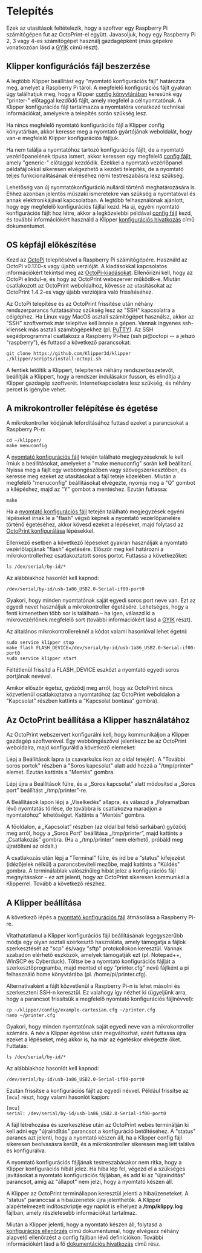 # Telepítés

Ezek az utasítások feltételezik, hogy a szoftver egy Raspberry Pi számítógépen fut az OctoPrint-el együtt. Javasoljuk, hogy egy Raspberry Pi 2, 3 vagy 4-es számítógépet használj gazdagépként (más gépekre vonatkozóan lásd a [GYIK](FAQ.md#can-i-run-klipper-on-something-other-other-than-a-raspberry-pi-3) című részt).

## Klipper konfigurációs fájl beszerzése

A legtöbb Klipper beállítást egy "nyomtató konfigurációs fájl" határozza meg, amelyet a Raspberry Pi tárol. A megfelelő konfigurációs fájlt gyakran úgy találhatjuk meg, hogy a Klipper [config könyvtárában](../config/) keresünk egy "printer-" előtaggal kezdődő fájlt, amely megfelel a célnyomtatónak. A Klipper konfigurációs fájl tartalmazza a nyomtatóra vonatkozó technikai információkat, amelyekre a telepítés során szükség lesz.

Ha nincs megfelelő nyomtató konfigurációs fájl a Klipper config könyvtárban, akkor keresse meg a nyomtató gyártójának weboldalát, hogy van-e megfelelő Klipper konfigurációs fájljuk.

Ha nem találja a nyomtatóhoz tartozó konfigurációs fájlt, de a nyomtató vezérlőpanelének típusa ismert, akkor keressen egy megfelelő [config fájlt](../config/), amely "generic-" előtaggal kezdődik. Ezekkel a nyomtató vezérlőpanel példafájlokkal sikeresen elvégezhető a kezdeti telepítés, de a nyomtató teljes funkcionalitásának eléréséhez némi testreszabásra lesz szükség.

Lehetőség van új nyomtatókonfiguráció nulláról történő meghatározására is. Ehhez azonban jelentős műszaki ismeretekre van szükség a nyomtatóval és annak elektronikájával kapcsolatban. A legtöbb felhasználónak ajánlott, hogy egy megfelelő konfigurációs fájllal kezd. Ha új, egyéni nyomtató konfigurációs fájlt hoz létre, akkor a legközelebbi példával [config fájl](../config/) kezd, és további információkért használd a Klipper [konfigurációs hivatkozás](Config_Reference.md) című dokumentumot.

## OS képfájl előkészítése

Kezd az [OctoPi](https://github.com/guysoft/OctoPi) telepítésével a Raspberry Pi számítógépére. Használd az OctoPi v0.17.0-s vagy újabb verzióját. A kiadásokkal kapcsolatos információkért tekintsd meg az [OctoPi-kiadásokat](https://github.com/guysoft/OctoPi/releases). Ellenőrizni kell, hogy az OctoPi elindul-e, és hogy az OctoPrint webszerver működik-e. Miután csatlakozott az OctoPrint weboldalhoz, kövesse az utasításokat az OctoPrint 1.4.2-es vagy újabb verziójára való frissítéséhez.

Az OctoPi telepítése és az OctoPrint frissítése után néhány rendszerparancs futtatásához szükség lesz az "SSH" kapcsolatra a célgéphez. Ha Linux vagy MacOS asztali számítógépet használsz, akkor az "SSH" szoftvernek már telepítve kell lennie a gépen. Vannak ingyenes ssh-kliensek más asztali számítógépekhez (pl. [PuTTY](https://www.chiark.greenend.org.uk/~sgtatham/putty/)). Az SSH segédprogrammal csatlakozz a Raspberry Pi-hez (ssh pi@octopi -- a jelszó "raspberry"), és futtasd a következő parancsokat:

```
git clone https://github.com/Klipper3d/klipper
./klipper/scripts/install-octopi.sh
```

A fentiek letöltik a Klippert, telepítenek néhány rendszerösszetevőt, beállítják a Klippert, hogy a rendszer indulásakor fusson, és elindítja a Klipper gazdagép szoftverét. Internetkapcsolatra lesz szükség, és néhány percet is igénybe vehet.

## A mikrokontroller felépítése és égetése

A mikrokontroller kódjának lefordításához futtasd ezeket a parancsokat a Raspberry Pi-n:

```
cd ~/klipper/
make menuconfig
```

A [nyomtató konfigurációs fájl](#obtain-a-klipper-configuration-file) tetején található megjegyzéseknek le kell írniuk a beállításokat, amelyeket a "make menuconfig" során kell beállítani. Nyissa meg a fájlt egy webböngészőben vagy szövegszerkesztőben, és keresse meg ezeket az utasításokat a fájl teteje közelében. Miután a megfelelő "menuconfig" beállításokat elvégezte, nyomja meg a "Q" gombot a kilépéshez, majd az "Y" gombot a mentéshez. Ezután futtassa:

```
make
```

Ha a [nyomtató konfigurációs fájl](#obtain-a-klipper-configuration-file) tetején található megjegyzések egyéni lépéseket írnak le a "flash" végső képnek a nyomtató vezérlőpanelére történő égetéséhez, akkor kövesd ezeket a lépéseket, majd folytasd az [OctoPrint konfigurálása](#configuring-octoprint-to-use-klipper) lépésekkel.

Ellenkező esetben a következő lépéseket gyakran használják a nyomtató vezérlőlapjának "flash" égetésére. Először meg kell határozni a mikrokontrollerhez csatlakoztatott soros portot. Futtassa a következőket:

```
ls /dev/serial/by-id/*
```

Az alábbiakhoz hasonlót kell kapnod:

```
/dev/serial/by-id/usb-1a86_USB2.0-Serial-if00-port0
```

Gyakori, hogy minden nyomtatónak saját egyedi soros port neve van. Ezt az egyedi nevet használjuk a mikrokontroller égetésére. Lehetséges, hogy a fenti kimenetben több sor is található – ha igen, válaszd ki a mikrovezérlőnek megfelelő sort (további információkért lásd a [GYIK](FAQ.md#wheres-my-serial-port) részt).

Az általános mikrokontrollereknél a kódot valami hasonlóval lehet égetni:

```
sudo service klipper stop
make flash FLASH_DEVICE=/dev/serial/by-id/usb-1a86_USB2.0-Serial-if00-port0
sudo service klipper start
```

Feltétlenül frissítd a FLASH_DEVICE eszközt a nyomtató egyedi soros portjának nevével.

Amikor először égetsz, győződj meg arról, hogy az OctoPrint nincs közvetlenül csatlakoztatva a nyomtatóhoz (az OctoPrint weboldalon a "Kapcsolat" részben kattints a "Kapcsolat bontása" gombra).

## Az OctoPrint beállítása a Klipper használatához

Az OctoPrint webszervert konfigurálni kell, hogy kommunikáljon a Klipper gazdagép szoftverével. Egy webböngészővel jelentkezz be az OctoPrint weboldalra, majd konfiguráld a következő elemeket:

Lépj a Beállítások lapra (a csavarkulcs ikon az oldal tetején). A "További soros portok" részben a "Soros kapcsolat" alatt add hozzá a "/tmp/printer" elemet. Ezután kattints a "Mentés" gombra.

Lépj újra a Beállítások fülre, és a „Soros kapcsolat” alatt módosítsd a „Soros port” beállítást „/tmp/printer”-re.

A Beállítások lapon lépj a „Viselkedés” allapra, és válaszd a „Folyamatban lévő nyomtatás törlése, de továbbra is csatlakozva maradjon a nyomtatóhoz” lehetőséget. Kattints a "Mentés" gombra.

A főoldalon, a „Kapcsolat” részben (az oldal bal felső sarkában) győződj meg arról, hogy a „Soros Port” beállítása „/tmp/printer”, majd kattints a „Csatlakozás” gombra. (Ha a „/tmp/printer” nem elérhető, próbáld meg újratölteni az oldalt.)

A csatlakozás után lépj a "Terminal" fülre, és írd be a "status" kifejezést (idézőjelek nélkül) a parancsbeviteli mezőbe, majd kattints a "Küldés" gombra. A terminálablak valószínűleg hibát jelez a konfigurációs fájl megnyitásakor – ez azt jelenti, hogy az OctoPrint sikeresen kommunikál a Klipperrel. Tovább a következő részhez.

## A Klipper beállítása

A következő lépés a [nyomtató konfigurációs fájl](#obtain-a-klipper-configuration-file) átmásolása a Raspberry Pi-re.

Vitathatatlanul a Klipper konfigurációs fájl beállításának legegyszerűbb módja egy olyan asztali szerkesztő használata, amely támogatja a fájlok szerkesztését az "scp" és/vagy "sftp" protokollokon keresztül. Vannak szabadon elérhető eszközök, amelyek támogatják ezt (pl. Notepad++, WinSCP és Cyberduck). Töltse be a nyomtató konfigurációs fájlját a szerkesztőprogramba, majd mentsd el egy "printer.cfg" nevű fájlként a pi felhasználó home könyvtárába (pl. /home/pi/printer.cfg).

Alternatívaként a fájlt közvetlenül a Raspberry Pi-n is lehet másolni és szerkeszteni SSH-n keresztül. Ez valahogy így nézhet ki (ügyeljünk arra, hogy a parancsot frissítsük a megfelelő nyomtató konfigurációs fájlnévvel):

```
cp ~/klipper/config/example-cartesian.cfg ~/printer.cfg
nano ~/printer.cfg
```

Gyakori, hogy minden nyomtatónak saját egyedi neve van a mikrokontroller számára. A név a Klipper égetése után megváltozhat, ezért futtassa újra ezeket a lépéseket, még akkor is, ha már az égetéskor elvégezte őket. Futtatás:

```
ls /dev/serial/by-id/*
```

Az alábbiakhoz hasonlót kell kapnod:

```
/dev/serial/by-id/usb-1a86_USB2.0-Serial-if00-port0
```

Ezután frissítse a konfigurációs fájlt az egyedi névvel. Például frissítse az `[mcu]` részt, hogy valami hasonlót kapjon:

```
[mcu]
serial: /dev/serial/by-id/usb-1a86_USB2.0-Serial-if00-port0
```

A fájl létrehozása és szerkesztése után az OctoPrint webes terminálján ki kell adni egy "újraindítás" parancsot a konfiguráció betöltéséhez. A "status" parancs azt jelenti, hogy a nyomtató készen áll, ha a Klipper config fájl sikeresen beolvasásra került, és a mikrokontroller sikeresen meg lett találva és konfigurálva.

A nyomtató konfigurációs fájljának testreszabásakor nem ritka, hogy a Klipper konfigurációs hibát jelez. Ha hiba lép fel, végezd el a szükséges javításokat a nyomtató konfigurációs fájljában, és add ki az "újraindítás" parancsot, amíg az "állapot" nem jelzi, hogy a nyomtató készen áll.

A Klipper az OctoPrint terminállapon keresztül jelenti a hibaüzeneteket. A "status" paranccsal a hibaüzenetek újra jelenthetők. A Klipper alapértelmezett indítószkriptje egy naplót is elhelyez a **/tmp/klippy.log** fájlban, amely részletesebb információkat tartalmaz.

Miután a Klipper jelenti, hogy a nyomtató készen áll, folytasd a [konfigurációs ellenőrzés](Config_checks.md) című dokumentumal, hogy elvégezz néhány alapvető ellenőrzést a config fájlban lévő definíciókon. További információkért lásd a fő [dokumentációs hivatkozás](Overview.md) című rész.
